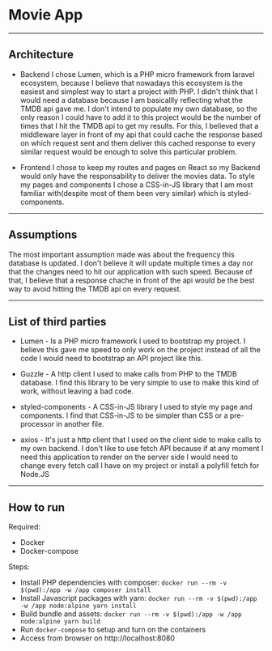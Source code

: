# Movie App

----

## Architecture

* Backend
I chose Lumen, which is a PHP micro framework from laravel ecosystem, because I believe that nowadays this ecosystem is the easiest and simplest way to start a project with PHP.
I didn't think that I would need a database because I am basicallly reflecting what the TMDB api gave me. I don't intend to populate my own database, so the only reason I could have to add it to this project would be the number of times that I hit the TMDB api to get my results. For this, I believed that a middleware layer in front of my api that could cache the response based on which request sent and them deliver this cached response to every similar request would be enough to solve this particular problem.

* Frontend
I chose to keep my routes and pages on React so my Backend would only have the responsability to deliver the movies data.
To style my pages and components I chose a CSS-in-JS library that I am most familiar with(despite most of them been very similar) which is styled-components.

----

## Assumptions

The most important assumption made was about the frequency this database is updated. I don't believe it will update multiple times a day nor that the changes need to hit our application with such speed. Because of that, I believe that a response chache in front of the api would be the best way to avoid hitting the TMDB api on every request.

----

## List of third parties

* Lumen - Is a PHP micro framework I used to bootstrap my project. I believe this gave me speed to only work on the project instead of all the code I would need to bootstrap an API project like this.

* Guzzle - A http client I used to make calls from PHP to the TMDB database. I find this library to be very simple to use to make this kind of work, without leaving a bad code.

* styled-components - A CSS-in-JS library I used to style my page and components. I find that CSS-in-JS to be simpler than CSS or a pre-processor in another file.

* axios - It's just a http client that I used on the client side to make calls to my own backend. I don't like to use fetch API because if at any moment I need this application to render on the server side I would need to change every fetch call I have on my project or install a polyfill fetch for Node.JS

----
## How to run

Required:
* Docker
* Docker-compose

Steps:
* Install PHP dependencies with composer: `docker run --rm -v $(pwd):/app -w /app composer install`
* Install Javascript packages with yarn: `docker run --rm -v $(pwd):/app -w /app node:alpine yarn install`
* Build bundle and assets: `docker run --rm -v $(pwd):/app -w /app node:alpine yarn build`
* Run `docker-compose` to setup and turn on the containers
* Access from browser on http://localhost:8080
